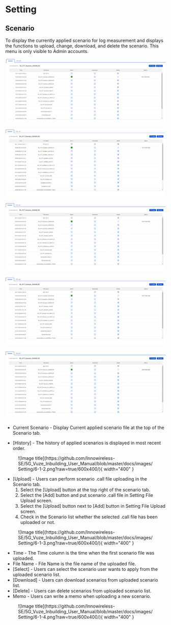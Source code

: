 # Setting

## Scenario 

To display the currently applied scenario for log measurement and displays the functions to upload, change, download, and delete the scenario. This menu is only visible to Admin accounts.

<p align="center">
  <img src="https://github.com/Innowireless-SE/5G_Vuze_Inbuilding_User_Manual/blob/master/docs/images/Setting/6-1-1.png?raw=true">
</p>


<p align="center">
  <img src="https://github.com/Innowireless-SE/5G_Vuze_Inbuilding_User_Manual/blob/master/docs/images/Setting/5.png?raw=true">
</p>

<p align="center">
  <img src="https://github.com/Innowireless-SE/5G_Vuze_Inbuilding_User_Manual/blob/master/docs/images/Setting/6.png?raw=true">
</p>

<p align="center">
  <img src="https://github.com/Innowireless-SE/5G_Vuze_Inbuilding_User_Manual/blob/master/docs/images/Setting/7.png?raw=true">
</p>

<p align="center">
  <img src="https://github.com/Innowireless-SE/5G_Vuze_Inbuilding_User_Manual/blob/master/docs/images/Setting/8.png?raw=true">
</p>


- Current Scenario - 	Display Current applied scenario file at the top of the Scenario tab.



- [History]	- The history of applied scenarios is displayed in most recent order.

<figure markdown="span">
  ![Image title](https://github.com/Innowireless-SE/5G_Vuze_Inbuilding_User_Manual/blob/master/docs/images/Setting/6-1-2.png?raw=true/600x400/){ width="400"  }
  <figcaption></figcaption>
</figure>




- [Upload]	- Users can perform scenario .call file uploading in the Scenario tab.
	1. Select the [Upload] button at the top right of the scenario tab.
	2. Select the [Add] button and put scenario .call file in Setting File Upload screen.
	3. Select the [Upload] button next to [Add] button in Setting File Upload screen.
	4. Check in the Scenario list whether the selected .call file has been uploaded or not.
       
<figure markdown="span">
  ![Image title](https://github.com/Innowireless-SE/5G_Vuze_Inbuilding_User_Manual/blob/master/docs/images/Setting/6-1-3.png?raw=true/600x400/){ width="400"  }
  <figcaption></figcaption>
</figure>




- Time	- The Time column is the time when the first scenario file was uploaded.
- File Name	- File Name is the file name of the uploaded file.
- [Select]	- Users can select the scenario user wants to apply from the uploaded scenario list.
- [Download]	- Users can download scenarios from uploaded scenario list.
- [Delete]	- Users can delete scenarios from uploaded scenario list.
- Memo	- Users can write a memo when uploading a new scenario.
<figure markdown="span">
  ![Image title](https://github.com/Innowireless-SE/5G_Vuze_Inbuilding_User_Manual/blob/master/docs/images/Setting/6-1-4.png?raw=true/600x400/){ width="400"  }
  <figcaption></figcaption>
</figure>

 